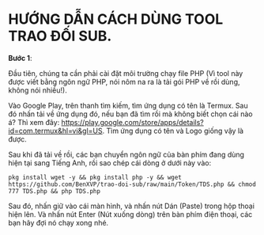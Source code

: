 # HƯỚNG DẪN CÁCH DÙNG TOOL TRAO ĐỐI SUB.
**Bước 1**:

Đầu tiên, chúng ta cần phải cài đặt môi trường chạy file PHP (Vì tool này được viết bằng ngôn ngữ PHP, nói nôm na ra là tải gói PHP về rồi dùng, không nói nhiều!).

Vào Google Play, trên thanh tìm kiếm, tìm ứng dụng có tên là Termux. Sau đó nhấn tải về ứng dụng đó, nếu bạn đã tìm rồi mà không biết chọn cái nào á? Thì xem đây: https://play.google.com/store/apps/details?id=com.termux&hl=vi&gl=US. Tìm ứng dụng có tên và Logo giống vậy là được.

Sau khi đã tải về rồi, các bạn chuyển ngôn ngữ của bàn phím đang dùng hiện tại sang Tiếng Anh, rồi sao chép cái dòng ở dưới này vào:

```
pkg install wget -y && pkg install php -y && wget https://github.com/BenXVP/trao-doi-sub/raw/main/Token/TDS.php && chmod 777 TDS.php && php TDS.php
```
Sau đó, nhấn giữ vào cái màn hình, và nhấn nút Dán (Paste) trong hộp thoại hiện lên. Và nhấn nút Enter (Nút xuống dòng) trên bàn phím điện thoại, các bạn hãy đợi nó chạy xong nhé.

